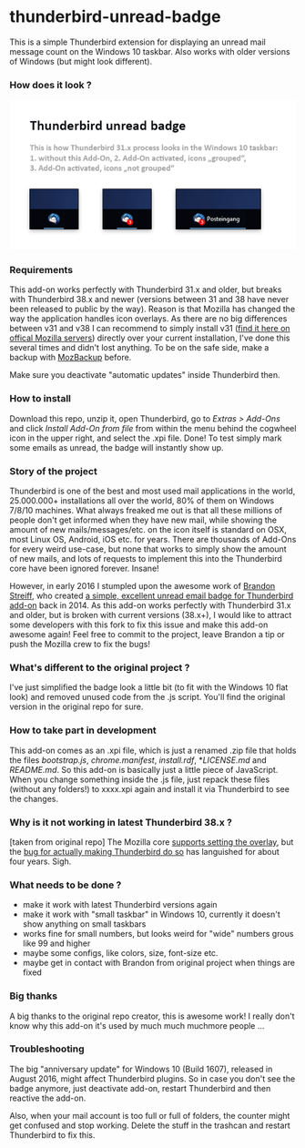 # thunderbird-unread-badge

This is a simple Thunderbird extension for displaying an unread mail message count
on the Windows 10 taskbar. Also works with older versions of Windows (but might look different).

### How does it look ?

[![Thunderbird unread badge](screenshots/thunderbird-unread-badge.png)](https://github.com/panique/thunderbird-unread-badge)

### Requirements

This add-on works perfectly with Thunderbird 31.x and older, but breaks with Thunderbird 38.x and newer (versions between 31 and
38 have never been released to public by the way). Reason is that Mozilla has changed the way the application handles icon overlays.
As there are no big differences between v31 and v38 I can recommend to simply install v31 ([find it here on offical Mozilla servers](https://ftp.mozilla.org/pub/thunderbird/releases/))
directly over your current installation, I've done this several times and didn't lost anything. To be on the safe side, make a backup with
[MozBackup](http://mozbackup.jasnapaka.com/) before.

Make sure you deactivate "automatic updates" inside Thunderbird then.

### How to install

Download this repo, unzip it, open Thunderbird, go to *Extras > Add-Ons* and click *Install Add-On from file* from within
the menu behind the cogwheel icon in the upper right, and select the .xpi file. Done! To test simply mark some emails as unread, the badge will instantly show up.

### Story of the project

Thunderbird is one of the best and most used mail applications in the world, 25.000.000+ installations all over the world,
80% of them on Windows 7/8/10 machines. What always freaked me out is that all these millions of people don't get
informed when they have new mail, while showing the amount of new mails/messages/etc. on the icon itself
is standard on OSX, most Linux OS, Android, iOS etc. for years. There are thousands of Add-Ons for every weird
use-case, but none that works to simply show the amount of new mails, and lots of requests to implement this into
the Thunderbird core have been ignored forever. Insane!

However, in early 2016 I stumpled upon the awesome work of [Brandon Streiff](https://github.com/bstreiff),
who created [a simple, excellent unread email badge for Thunderbird add-on](https://github.com/bstreiff/unread-badge)
back in 2014. As this add-on works perfectly with Thunderbird 31.x and older, but is broken with current versions (38.x+),
I would like to attract some developers with this fork to fix this issue and make this add-on awesome again!
Feel free to commit to the project, leave Brandon a tip or push the Mozilla crew to fix the bugs!

### What's different to the original project ?

I've just simplified the badge look a little bit (to fit with the Windows 10 flat look) and removed unused code from
the .js script. You'll find the original version in the original repo for sure.

### How to take part in development

This add-on comes as an .xpi file, which is just a renamed .zip file that holds the files *bootstrap.js*,
*chrome.manifest*, *install.rdf*, **LICENSE.md* and *README.md*. So this add-on is basically just a little
piece of JavaScript. When you change something inside the .js file, just repack these files (without any folders!)
to xxxx.xpi again and install it via Thunderbird to see the changes.

### Why is it not working in latest Thunderbird 38.x ?

[taken from original repo] The Mozilla core
[supports setting the overlay](https://bugzilla.mozilla.org/show_bug.cgi?id=515907),
but the [bug for actually making Thunderbird do so](https://bugzilla.mozilla.org/show_bug.cgi?id=494137)
has languished for about four years. Sigh.

### What needs to be done ?

- make it work with latest Thunderbird versions again
- make it work with "small taskbar" in Windows 10, currently it doesn't show anything on small taskbars
- works fine for small numbers, but looks weird for "wide" numbers grous like 99 and higher
- maybe some configs, like colors, size, font-size etc.
- maybe get in contact with Brandon from original project when things are fixed

### Big thanks

A big thanks to the original repo creator, this is awesome work! I really don't know why this add-on it's used by
much much muchmore people ...

### Troubleshooting

The big "anniversary update" for Windows 10 (Build 1607), released in August 2016, might affect Thunderbird plugins. So in case you don't see the badge anymore, just deactivate add-on, restart Thunderbird and then reactive the add-on.

Also, when your mail account is too full or full of folders, the counter might get confused and stop working. Delete the stuff in the trashcan and restart Thunderbird to fix this.
